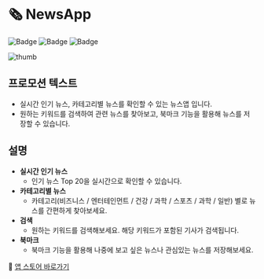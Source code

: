 # 🗞 NewsApp

![Badge](https://img.shields.io/badge/language-swift5.6-blue) 
![Badge](https://img.shields.io/badge/platform-iOS14+-yellow) 
![Badge](https://img.shields.io/badge/version-1.0-green)

![thumb](https://user-images.githubusercontent.com/95845594/172276379-20799d37-d39b-46f2-9807-69d89358edcf.jpg)

## 프로모션 텍스트
- 실시간 인기 뉴스, 카테고리별 뉴스를 확인할 수 있는 뉴스앱 입니다.
- 원하는 키워드를 검색하여 관련 뉴스를 찾아보고, 북마크 기능을 활용해 뉴스를 저장할 수 있습니다.

## 설명
- **실시간 인기 뉴스**
    - 인기 뉴스 Top 20을 실시간으로 확인할 수 있습니다.
- **카테고리별 뉴스**
    - 카테고리(비즈니스 / 엔터테인먼트 / 건강 / 과학 / 스포츠 / 과학 / 일반) 별로 뉴스를 간편하게 찾아보세요.
- **검색**
    - 원하는 키워드를 검색해보세요. 해당 키워드가 포함된 기사가 검색됩니다.
- **북마크**
    - 북마크 기능을 활용해 나중에 보고 싶은 뉴스나 관심있는 뉴스를 저장해보세요.
    

🔗 [앱 스토어 바로가기](https://apps.apple.com/kr/app/%EB%89%B4%EC%8A%A4%EC%B2%B4%ED%81%AC/id1623850513)
